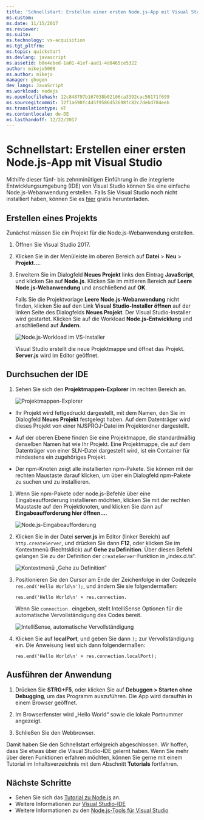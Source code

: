 ```yaml
---
title: 'Schnellstart: Erstellen einer ersten Node.js-App mit Visual Studio | Microsoft-Dokumentation'
ms.custom: 
ms.date: 11/15/2017
ms.reviewer: 
ms.suite: 
ms.technology: vs-acquisition
ms.tgt_pltfrm: 
ms.topic: quickstart
ms.devlang: javascript
ms.assetid: b0e4ebed-1a01-41ef-aad1-4d8465ce5322
author: mikejo5000
ms.author: mikejo
manager: ghogen
dev_langs: JavaScript
ms.workload: nodejs
ms.openlocfilehash: 12c848797b167038b02106ca3392cac50171f699
ms.sourcegitcommit: 32f1a690fc445f9586d53698fc82c7debd784eeb
ms.translationtype: HT
ms.contentlocale: de-DE
ms.lasthandoff: 12/22/2017
---
```

# <a name="quickstart-use-visual-studio-to-create-your-first-nodejs-app"></a>Schnellstart: Erstellen einer ersten Node.js-App mit Visual Studio
Mithilfe dieser fünf- bis zehnminütigen Einführung in die integrierte Entwicklungsumgebung (IDE) von Visual Studio können Sie eine einfache Node.js-Webanwendung erstellen. Falls Sie Visual Studio noch nicht installiert haben, können Sie es [hier](http://www.visualstudio.com) gratis herunterladen.  

## <a name="create-a-project"></a>Erstellen eines Projekts
Zunächst müssen Sie ein Projekt für die Node.js-Webanwendung erstellen.

1. Öffnen Sie Visual Studio 2017.  

2. Klicken Sie in der Menüleiste im oberen Bereich auf **Datei** > **Neu** > **Projekt...**.  

3. Erweitern Sie im Dialogfeld **Neues Projekt** links den Eintrag **JavaScript**, und klicken Sie auf **Node.js**. Klicken Sie im mittleren Bereich auf **Leere Node.js-Webanwendung** und anschließend auf **OK**.   

     Falls Sie die Projektvorlage **Leere Node.js-Webanwendung** nicht finden, klicken Sie auf den Link **Visual Studio-Installer öffnen** auf der linken Seite des Dialogfelds **Neues Projekt**. Der Visual Studio-Installer wird gestartet. Klicken Sie auf die Workload **Node.js-Entwicklung** und anschließend auf **Ändern**.  

     ![Node.js-Workload im VS-Installer](../ide/media/quickstart-nodejs-workload.png)  

    Visual Studio erstellt die neue Projektmappe und öffnet das Projekt. **Server.js** wird im Editor geöffnet.

## <a name="explore-the-ide"></a>Durchsuchen der IDE  

1. Sehen Sie sich den **Projektmappen-Explorer** im rechten Bereich an.

   ![Projektmappen-Explorer](../ide/media/quickstart-nodejs-solution-explorer.png)  

  - Ihr Projekt wird fettgedruckt dargestellt, mit dem Namen, den Sie im Dialogfeld **Neues Projekt** festgelegt haben. Auf dem Datenträger wird dieses Projekt von einer NJSPROJ-Datei im Projektordner dargestellt.

  - Auf der oberen Ebene finden Sie eine Projektmappe, die standardmäßig denselben Namen hat wie Ihr Projekt. Eine Projektmappe, die auf dem Datenträger von einer SLN-Datei dargestellt wird, ist ein Container für mindestens ein zugehöriges Projekt.

  - Der npm-Knoten zeigt alle installierten npm-Pakete. Sie können mit der rechten Maustaste darauf klicken, um über ein Dialogfeld npm-Pakete zu suchen und zu installieren.

1. Wenn Sie npm-Pakete oder node.js-Befehle über eine Eingabeaufforderung installieren möchten, klicken Sie mit der rechten Maustaste auf den Projektknoten, und klicken Sie dann auf **Eingabeaufforderung hier öffnen…**.

   ![Node.js-Eingabeaufforderung](../ide/media/quickstart-nodejs-command-prompt.png) 

1. Klicken Sie in der Datei **server.js** im Editor (linker Bereich) auf `http.createServer`, und drücken Sie dann **F12**, oder klicken Sie im Kontextmenü (Rechtsklick) auf **Gehe zu Definition**. Über diesen Befehl gelangen Sie zu der Definition der `createServer`-Funktion in „index.d.ts“.  

   ![Kontextmenü „Gehe zu Definition“](../ide/media/quickstart-nodejs-gotodefinition.png)  

1. Positionieren Sie den Cursor am Ende der Zeichenfolge in der Codezeile `res.end('Hello World\n');`, und ändern Sie sie folgendermaßen:

    `res.end('Hello World\n' + res.connection.`

    Wenn Sie `connection.` eingeben, stellt IntelliSense Optionen für die automatische Vervollständigung des Codes bereit.

   ![IntelliSense, automatische Vervollständigung](../ide/media/quickstart-nodejs-intellisense.png)  

1. Klicken Sie auf **localPort**, und geben Sie dann `);` zur Vervollständigung ein. Die Anweisung liest sich dann folgendermaßen:

    `res.end('Hello World\n' + res.connection.localPort);`

## <a name="run-the-application"></a>Ausführen der Anwendung
1. Drücken Sie **STRG+F5**, oder klicken Sie auf **Debuggen > Starten ohne Debugging**, um das Programm auszuführen. Die App wird daraufhin in einem Browser geöffnet.  

1. Im Browserfenster wird „Hello World“ sowie die lokale Portnummer angezeigt.

1. Schließen Sie den Webbrowser.  

Damit haben Sie den Schnellstart erfolgreich abgeschlossen. Wir hoffen, dass Sie etwas über die Visual Studio-IDE gelernt haben. Wenn Sie mehr über deren Funktionen erfahren möchten, können Sie gerne mit einem Tutorial im Inhaltsverzeichnis mit dem Abschnitt **Tutorials** fortfahren.  

## <a name="next-steps"></a>Nächste Schritte 

- Sehen Sie sich das [Tutorial zu Node.js](../nodejs/tutorial-nodejs.md) an.  
- Weitere Informationen zur [Visual Studio-IDE](../ide/visual-studio-ide.md)  
- Weitere Informationen zu den [Node.js-Tools für Visual Studio](https://github.com/Microsoft/nodejstools/wiki)